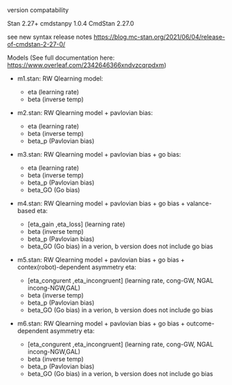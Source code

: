 version compatability

Stan 2.27+
cmdstanpy 1.0.4
CmdStan 2.27.0

see new syntax release notes https://blog.mc-stan.org/2021/06/04/release-of-cmdstan-2-27-0/



Models (See full documentation here: https://www.overleaf.com/2342646366xndvzcqrpdxm)
- m1.stan: RW Qlearning model:
    - eta (learning rate)
    - beta (inverse temp)
    
    
- m2.stan: RW Qlearning model + pavlovian bias: 
    - eta (learning rate)
    - beta (inverse temp)
    - beta_p (Pavlovian bias)
    
    
- m3.stan: RW Qlearning model + pavlovian bias + go bias: 
    - eta (learning rate)
    - beta (inverse temp)
    - beta_p (Pavlovian bias)
    - beta_GO (Go bias)
    
    
- m4.stan: RW Qlearning model + pavlovian bias + go bias + valance-based eta: 
    - \[eta_gain ,eta_loss\] (learning rate)
    - beta (inverse temp)
    - beta_p (Pavlovian bias)
    - beta_GO (Go bias) in a verion, b version does not include go bias
    
    
- m5.stan: RW Qlearning model + pavlovian bias + go bias + contex(robot)-dependent asymmetry eta: 
    - \[eta_congurent ,eta_incongruent\] (learning rate, cong-GW, NGAL incong-NGW,GAL)
    - beta (inverse temp)
    - beta_p (Pavlovian bias)
    - beta_GO (Go bias) in a verion, b version does not include go bias

    
- m6.stan: RW Qlearning model + pavlovian bias + go bias + outcome-dependent asymmetry eta: 
    - \[eta_congurent ,eta_incongruent\] (learning rate, cong-GW, NGAL incong-NGW,GAL)
    - beta (inverse temp)
    - beta_p (Pavlovian bias)
    - beta_GO (Go bias) in a verion, b version does not include go bias
    
    
    
    

